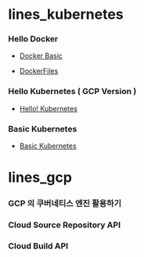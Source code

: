 # lines_kubernetes

### Hello Docker 

- [Docker Basic](https://github.com/keepinmindsh/lines_kubernetes/tree/main/003_Docker_Basic)

- [DockerFiles](https://github.com/keepinmindsh/lines_kubernetes/tree/main/004_DockerFiles)

### Hello Kubernetes ( GCP Version )

- [Hello! Kubernetes](https://github.com/keepinmindsh/lines_kubernetes/tree/main/001_HelloKubernetes)

### Basic Kubernetes 

- [Basic Kubernetes](https://github.com/keepinmindsh/lines_kubernetes/tree/main/005_BasicKubernetes)

# lines_gcp 

### GCP 의 쿠버네티스 엔진 활용하기 

### Cloud Source Repository API 

### Cloud Build API 